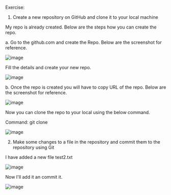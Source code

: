 Exercise:

1. Create a new repository on GitHub and clone it to your local machine

My repo is already created. Below are the steps how you can create the repo.

a. Go to the github.com and create the Repo. Below are the screenshot for reference.

![image](https://user-images.githubusercontent.com/99756745/230297484-fc916729-314c-4a6b-bc20-3092d2d61212.png)

Fill the details and create your new repo.

![image](https://user-images.githubusercontent.com/99756745/230298182-dd5cd5f1-3b28-4bf4-803f-d71b643c0f12.png)

b. Once the repo is created you will have to copy URL of the repo. Below are the screenshot for reference.

![image](https://user-images.githubusercontent.com/99756745/230299742-365e0d4f-afeb-4000-b0c2-9cc1e9da2b36.png)

Now you can clone the repo to your local using the below command.

Command: git clone <copied URL>

![image](https://user-images.githubusercontent.com/99756745/230302346-d73f8fbc-3972-42a1-a9ca-92ba3e60f35a.png)

  
2. Make some changes to a file in the repository and commit them to the repository using Git
  
I have added a new file test2.txt
  
![image](https://user-images.githubusercontent.com/99756745/230302984-3cd81a08-a342-40ae-bfe1-4c5ba86a1234.png)

Now I'll add it an commit it.
  
![image](https://user-images.githubusercontent.com/99756745/230303764-88b47c92-8c90-48c5-91f0-a6c18046884a.png)


  
  
